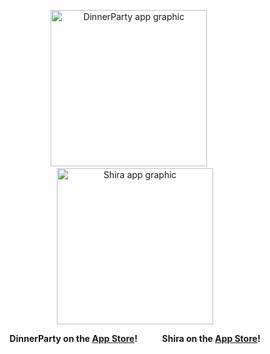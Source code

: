 <p align="center">
  <img src="https://github.com/user-attachments/assets/1b51be2f-c30c-4143-ad44-f9ef2aa3276a" width="250" alt="DinnerParty app graphic" />
  &nbsp;&nbsp;&nbsp;&nbsp;
  <img src="https://github.com/user-attachments/assets/7f57b553-e4b8-4b4f-b113-2da389e696d8" width="250" alt="Shira app graphic" />
</p>

<p align="center">
  <strong>DinnerParty on the <a href="https://apps.apple.com/us/app/dinnerparty-experience/id6743111251">App Store</a>!</strong>
  &nbsp;&nbsp;&nbsp;&nbsp;&nbsp;&nbsp;&nbsp;&nbsp;
  <strong>Shira on the <a href="https://apps.apple.com/us/app/shira-spanish-video-lessons/id6743010252">App Store</a>!</strong>
</p>
